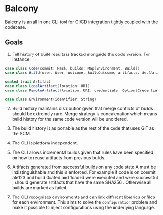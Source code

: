 # Balcony

Balcony is an all in one CLI tool for CI/CD integration tightly coupled with the codebase.

## Goals

1. Full history of build results is tracked alongside the code version. For instance:

```scala
case class Code(commit: Hash, builds: Map[Environment, Build])
case class Build(user: User, outcome: BuildOutcome, artifacts: Set[Artifact], buildCommit: Hash)

sealed trait Artifact
case class LocalArtifact(location: URI)
case class RemoteArtifact(location: URI, credentials: Option[Credentials])

case class Environment(identifier: String)
```

2. Build history maintains distribution given that merge conflicts of builds should be extremely rare.
Merge strategy is concatenation which means build history for the same code version will be unordered.

3. The build history is as portable as the rest of the code that uses GIT as the SCM.

4. The CLI is platform independent.

5. The CLI allows incremental builds given that rules have been specified on how to reuse artifacts from previous builds.

6. Artifacts generated from successful builds on any code state A must be indistinguishable and this is enforced.
For example if code is on commit afe123 and build 0cafed and 1caded were executed and were successful , should generate
artifacts that have the same SHA256 . Otherwise all builds are marked as failed.

7. The CLI recognises environments and can link different libraries or files for each environment. This aims to solve
the `configuration` problem and make it possible to inject configurations using the underlying language.
